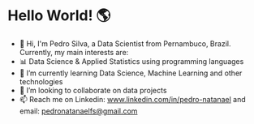 <h1>Hello World! 🌎</h1>

- 👋 Hi, I'm Pedro Silva, a Data Scientist from Pernambuco, Brazil. Currently, my main interests are:
- 📊 Data Science & Applied Statistics using programming languages 
- 🌱 I’m currently learning Data Science, Machine Learning and other technologies
- 💞️ I’m looking to collaborate on data projects
- 📫 Reach me on Linkedin: www.linkedin.com/in/pedro-natanael and email: pedronatanaelfs@gmail.com

<!---
pedronatanaelfs/pedronatanaelfs is a ✨ special ✨ repository because its `README.md` (this file) appears on your GitHub profile.
You can click the Preview link to take a look at your changes.
--->
